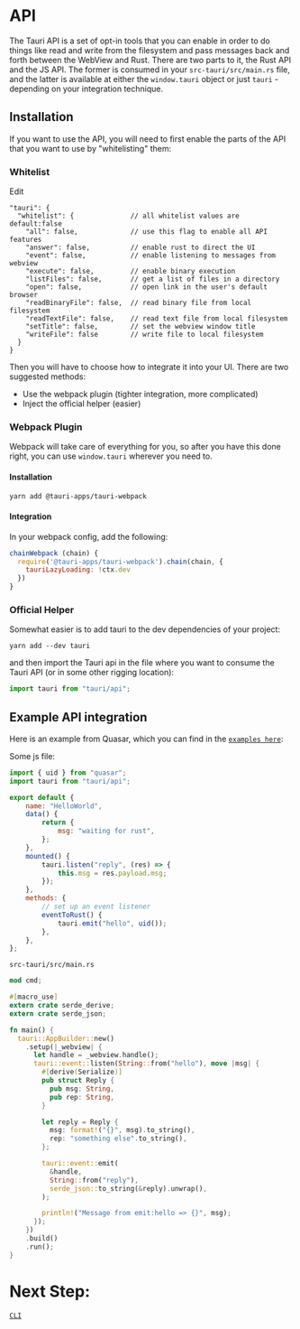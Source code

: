 # API

The Tauri API is a set of opt-in tools that you can enable in order to do things
like read and write from the filesystem and pass messages back and forth between
the WebView and Rust. There are two parts to it, the Rust API and the JS API.
The former is consumed in your `src-tauri/src/main.rs` file, and the latter is
available at either the `window.tauri` object or just `tauri` - depending on
your integration technique.

## Installation

If you want to use the API, you will need to first enable the parts of the API
that you want to use by "whitelisting" them:

### Whitelist

Edit

```
"tauri": {
  "whitelist": {              // all whitelist values are default:false
    "all": false,             // use this flag to enable all API features
    "answer": false,          // enable rust to direct the UI
    "event": false,           // enable listening to messages from webview
    "execute": false,         // enable binary execution
    "listFiles": false,       // get a list of files in a directory
    "open": false,            // open link in the user's default browser
    "readBinaryFile": false,  // read binary file from local filesystem
    "readTextFile": false,    // read text file from local filesystem
    "setTitle": false,        // set the webview window title
    "writeFile": false        // write file to local filesystem
  }
}
```

Then you will have to choose how to integrate it into your UI. There are two
suggested methods:

-   Use the webpack plugin (tighter integration, more complicated)
-   Inject the official helper (easier)

### Webpack Plugin

Webpack will take care of everything for you, so after you have this done right,
you can use `window.tauri` wherever you need to.

#### Installation

```bash
yarn add @tauri-apps/tauri-webpack
```

#### Integration

In your webpack config, add the following:

```js
chainWebpack (chain) {
  require('@tauri-apps/tauri-webpack').chain(chain, {
    tauriLazyLoading: !ctx.dev
  })
}
```

### Official Helper

Somewhat easier is to add tauri to the dev dependencies of your project:

```
yarn add --dev tauri
```

and then import the Tauri api in the file where you want to consume the Tauri
API (or in some other rigging location):

```js
import tauri from "tauri/api";
```

## Example API integration

Here is an example from Quasar, which you can find in the
[`examples here`](https://github.com/tauri-apps/tauri/tree/dev/examples/vue/quasar-app):

Some js file:

```js
import { uid } from "quasar";
import tauri from "tauri/api";

export default {
	name: "HelloWorld",
	data() {
		return {
			msg: "waiting for rust",
		};
	},
	mounted() {
		tauri.listen("reply", (res) => {
			this.msg = res.payload.msg;
		});
	},
	methods: {
		// set up an event listener
		eventToRust() {
			tauri.emit("hello", uid());
		},
	},
};
```

`src-tauri/src/main.rs`

```rust
mod cmd;

#[macro_use]
extern crate serde_derive;
extern crate serde_json;

fn main() {
  tauri::AppBuilder::new()
    .setup(|_webview| {
      let handle = _webview.handle();
      tauri::event::listen(String::from("hello"), move |msg| {
        #[derive(Serialize)]
        pub struct Reply {
          pub msg: String,
          pub rep: String,
        }

        let reply = Reply {
          msg: format!("{}", msg).to_string(),
          rep: "something else".to_string(),
        };

        tauri::event::emit(
          &handle,
          String::from("reply"),
          serde_json::to_string(&reply).unwrap(),
        );

        println!("Message from emit:hello => {}", msg);
      });
    })
    .build()
    .run();
}
```

# Next Step:

[`CLI`](https://github.com/tauri-apps/tauri/wiki/12.-CLI)
